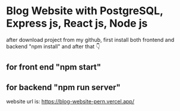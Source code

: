 # Blog Website with PostgreSQL, Express js, React js, Node js

after download project from my github, first install both frontend and backend "npm install" and after that :point_down:

## for front end "npm start"

## for backend "npm run server"

website url is:   https://blog-website-pern.vercel.app/
